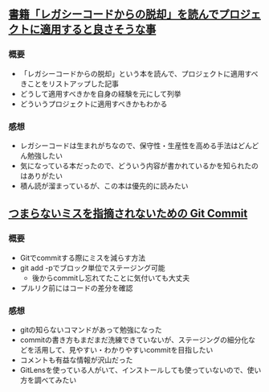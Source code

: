 ## [書籍「レガシーコードからの脱却」を読んでプロジェクトに適用すると良さそうな事](https://qiita.com/kojimadev/items/c2f5b4fea1992385c99a)
### 概要
- 「レガシーコードからの脱却」という本を読んで、プロジェクトに適用すべきことをリストアップした記事
- どうして適用すべきかを自身の経験を元にして列挙
- どういうプロジェクトに適用すべきかもわかる

### 感想
- レガシーコードは生まれがちなので、保守性・生産性を高める手法はどんどん勉強したい
- 気になっている本だったので、どういう内容が書かれているかを知られたのはありがたい
- 積ん読が溜まっているが、この本は優先的に読みたい

## [つまらないミスを指摘されないための Git Commit](https://qiita.com/tomoeine/items/60ba528b98594c7cd468)
### 概要
- Gitでcommitする際にミスを減らす方法
- git add -pでブロック単位でステージング可能
  - 後からcommitし忘れてたことに気付いても大丈夫
- プルリク前にはコードの差分を確認

### 感想
- gitの知らないコマンドがあって勉強になった
- commitの書き方もまだまだ洗練できていないが、ステージングの細分化などを活用して、見やすい・わかりやすいcommitを目指したい
- コメントも有益な情報が沢山だった
- GitLensを使っている人がいて、インストールしても使っていないので、使い方を調べてみたい
